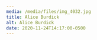 ```yaml
---
media: /media/files/img_4032.jpg
title: Alice Burdick
alt: Alice Burdick
date: 2020-11-24T14:17:00-0500
---
```

